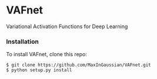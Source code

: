 # VAFnet
   
Variational Activation Functions for Deep Learning
   
### Installation

To install VAFnet, clone this repo:

    $ git clone https://github.com/MaxInGaussian/VAFnet.git
    $ python setup.py install